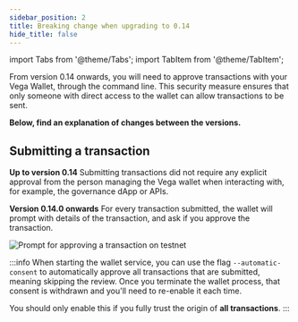 ```yaml
---
sidebar_position: 2
title: Breaking change when upgrading to 0.14
hide_title: false
---
```


import Tabs from '@theme/Tabs';
import TabItem from '@theme/TabItem';

From version 0.14 onwards, you will need to approve transactions with your Vega Wallet, through the command line. This security measure ensures that only someone with direct access to the wallet can allow transactions to be sent.
 
**Below, find an explanation of changes between the versions.**

## Submitting a transaction

**Up to version 0.14** 
Submitting transactions did not require any explicit approval from the person managing the Vega wallet when interacting with, for example, the governance dApp or APIs.

**Version 0.14.0 onwards**
For every transaction submitted, the wallet will prompt with details of the transaction, and ask if you approve the transaction.

![Prompt for approving a transaction on testnet](/img/software-prompt-images/wallet-approve-transaction-prompt.png)

:::info
When starting the wallet service, you can use the flag `--automatic-consent` to automatically approve all transactions that are submitted, meaning skipping the review. Once you terminate the wallet process, that consent is withdrawn and you'll need to re-enable it each time. 

You should only enable this if you fully trust the origin of **all transactions**.
:::
